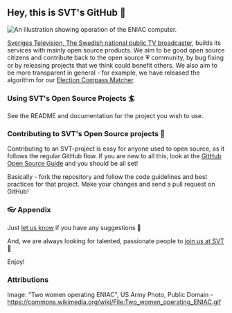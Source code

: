 
## Hey, this is SVT's GitHub 👋

![An illustration showing operation of the ENIAC computer.](https://upload.wikimedia.org/wikipedia/commons/3/3b/Two_women_operating_ENIAC.gif)

[Sveriges Television, The Swedish national public TV broadcaster](https://omoss.svt.se/about-svt.html), builds its services with mainly open source products.
We aim to be good open source citizens and contribute back to the open source 💗 community, by bug fixing or by releasing projects that we think could benefit others.
We also aim to be more transparent in general - for example, we have released the algorithm for our [Election Compass Matcher](https://github.com/svt/election-compass-match).

### Using SVT's Open Source Projects 🏄 

See the README and documentation for the project you wish to use.

### Contributing to SVT's Open Source projects 🙌

Contributing to an SVT-project is easy for anyone used to open source, as it follows the regular GitHub flow.
If you are new to all this, look at the [GitHub Open Source Guide](https://opensource.guide/) and you should be all set!

Basically - fork the repository and follow the code guidelines and best practices for that project. 
Make your changes and send a pull request on GitHub! 

### 👓 Appendix

Just [let us know](mailto:opensource@svt.se) if you have any suggestions 🙇

And, we are always looking for talented, passionate people to [join us at SVT](https://omoss.svt.se/jobba-har.html) 🙌

Enjoy!

### Attributions

Image: "Two women operating ENIAC", US Army Photo, Public Domain - https://commons.wikimedia.org/wiki/File:Two_women_operating_ENIAC.gif 

